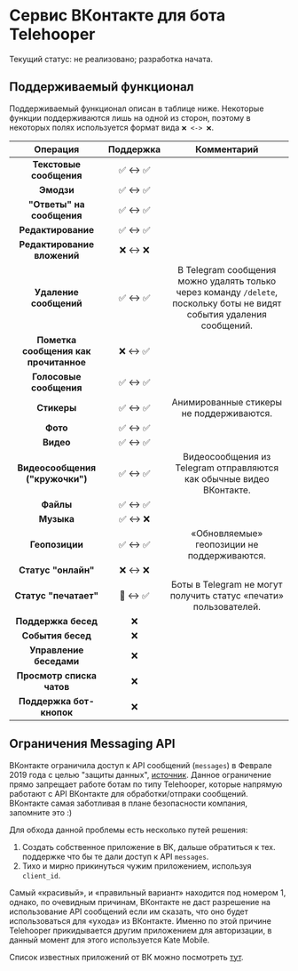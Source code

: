 # Сервис ВКонтакте для бота Telehooper

Текущий статус: не реализовано; разработка начата.

## Поддерживаемый функционал

Поддерживаемый функционал описан в таблице ниже. Некоторые функции поддерживаются лишь на одной из сторон, поэтому в некоторых полях используется формат вида `❌ <-> ❌`.

| **Операция**                          | **Поддержка** | **Комментарий**    |
|:-------------------------------------:|:-------------:|:------------------:|
| **Текстовые сообщения**               | ✅ <-> ✅     |                    |
| **Эмодзи**                            | ✅ <-> ✅     |                    |
| **"Ответы" на сообщения**             | ✅ <-> ✅     |                    |
| **Редактирование**                    | ✅ <-> ✅     |                    |
| **Редактирование вложений**           | ❌ <-> ❌     |                    |
| **Удаление сообщений**                | ✅ <-> ✅     | В Telegram сообщения можно удалять только через команду `/delete`, поскольку боты не видят события удаления сообщений. |
| **Пометка сообщения как прочитанное** | ❌ <-> ✅     |                    |
| **Голосовые сообщения**               | ✅ <-> ✅     |                    |
| **Стикеры**                           | ✅ <-> ✅     | Анимированные стикеры не поддерживаются. |
| **Фото**                              | ✅ <-> ✅     |                    |
| **Видео**                             | ✅ <-> ✅     |                    |
| **Видеосообщения ("кружочки")**       | ✅ <-> ✅     | Видеосообщения из Telegram отправляются как обычные видео ВКонтакте. |
| **Файлы**                             | ✅ <-> ✅     |                    |
| **Музыка**                            | ✅ <-> ❌     |                    |
| **Геопозиции**                        | ✅ <-> ✅     | «Обновляемые» геопозиции не поддерживаются. |
| **Статус "онлайн"**                   | ❌ <-> ❌     |                    |
| **Статус "печатает"**                 | 🚫 <-> ✅     | Боты в Telegram не могут получить статус «печати» пользователей. |
| **Поддержка бесед**                   | ❌            |                    |
| **События бесед**                     | ❌            |                    |
| **Управление беседами**               | ❌            |                    |
| **Просмотр списка чатов**             | ❌            |                    |
| **Поддержка бот-кнопок**              | ❌            |                    |

## Ограничения Messaging API

ВКонтакте ограничила доступ к API сообщений (`messages`) в Феврале 2019 года с целью "защиты данных", [источник](https://dev.vk.com/reference/roadmap#%D0%9E%D0%B3%D1%80%D0%B0%D0%BD%D0%B8%D1%87%D0%B5%D0%BD%D0%B8%D0%B5%20Messages%20API). Данное ограничение прямо запрещает работе ботам по типу Telehooper, которые напрямую работают с API ВКонтакте для обработки/отпраки сообщений. ВКонтакте самая заботливая в плане безопасности компания, запомните это :)

Для обхода данной проблемы есть несколько путей решения:

1. Создать собственное приложение в ВК, дальше обратиться к тех. поддержке что бы те дали доступ к API `messages`.
2. Тихо и мирно прикинуться чужим приложением, используя `client_id`.

Самый «красивый», и «правильный вариант» находится под номером 1, однако, по очевидным причинам, ВКонтакте не даст разрешение на использование API сообщений если им сказать, что оно будет использоваться для «ухода» из ВКонтакте. Именно по этой причине Telehooper прикидывается другим приложением для авторизации, в данный момент для этого используется Kate Mobile.

Список известных приложений от ВК можно посмотреть [тут](https://vkhost.github.io/).
